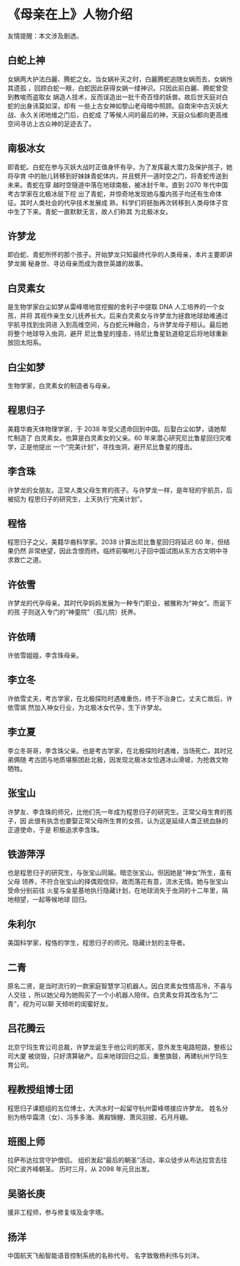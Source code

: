 # 《母亲在上》人物介绍

友情提醒：本文涉及剧透。

## 白蛇上神

女娲两大护法白麗、腾蛇之女。当女娲补天之时，白麗腾蛇追随女娲而去，女娲怜其遗孤
，回顾白蛇一眼，白蛇因此获得女娲一缕神识。只因此前白麗、腾蛇曾受到教唆而盗取女
娲造人技术，反而误造出一批千奇百怪的妖兽。故后世天庭对白蛇的出身讳莫如深，却有
一些上古女神如黎山老母暗中照顾。自南宋中古灭妖大战、永久关闭地维之门后，白蛇成
了等候人间的最后的神，天庭众仙都向更高维空间寻访上古众神的足迹去了。

## 南极冰女

即青蛇。白蛇在参与灭妖大战时正值身怀有孕，为了发挥最大潜力及保护孩子，她将孕育
中的胎儿转移到好妹妹青蛇体内，并且劈开一道时空之门，将青蛇传送到未来。青蛇在穿
越时空隧道中落在地球南极，被冰封千年。直到 2070 年代中国考古学家在北极冰层下挖
出了青蛇，并惊奇地发现她与腹内孩子均还有生命体征。其时人类社会的代孕技术发展成
熟，科学们将胚胎再次转移到人类母体子宫中生了下来。青蛇一直默默无言，故人们称其
为北极冰女。

## 许梦龙

即白蛇、青蛇所怀的那个孩子。开始梦龙只知最终代孕的人类母亲，本片主要即讲梦龙揭
秘身世、寻访母亲而成为救世英雄的故事。

## 白灵素女

是生物学家白尘如梦从雷峰塔地宫挖掘的舍利子中提取 DNA 人工培养的一个女孩，并将
其视作亲生女儿抚养长大。后来白灵素女与许梦龙为拯救地球劫难通过宇航寻找到虫洞进
入到高维空间，与白蛇元神融合，与许梦龙母子相认。最后她将整个地球导入虫洞，避开
尼比鲁星的撞击，待尼比鲁星轨道稳定后将地球重新放回太阳系。

## 白尘如梦

生物学家，白灵素女的制造者与母亲。

## 程思归子

美籍华裔天体物理学家，于 2038 年受父遗命回到中国。后娶白尘如梦，请她帮忙制造了
白灵素女。也算是白灵素女的父亲。60 年来潜心研究尼比鲁星回归灾难学，正是他提出
一个“完美计划”，寻找虫洞，避开尼比鲁星的撞击。

## 李含珠

许梦龙的女朋友。正常人类父母生育的孩子。与许梦龙一样，是年轻的宇航员，后被招为
程思归子的研究生，上天执行“完美计划”。

## 程恪

程思归子之父，美籍华裔科学家。2038 计算出尼比鲁星回归将延迟 60 年，但结果仍然
非常绝望，因此含恨而终。临终前嘱咐儿子回中国试图从东方古文明中寻求救亡之道。

## 许依雪

许梦龙的代孕母亲。其时代孕妈妈发展为一种专门职业，被雅称为“神女”。而诞下的孩
子则送入专门的“神童院”（孤儿院）抚养。

## 许依晴

许依雪姐姐，李含珠母亲。

## 李立冬

许依雪丈夫，考古学家，在北极探险时遇难重伤，终于不治身亡。丈夫亡故后，许依雪飒
然加入神女行业，为北极冰女代孕，生下许梦龙。

## 李立夏

李立冬哥哥，李含珠父亲。也是考古学家，在北极探险时遇难，当场死亡。其时兄弟俩随
考古团与地质堪察团赴北极，因发现北极冰女恰遇冰山滑坡，为抢救文物牺牲。

## 张宝山

许梦友、李含珠的师兄，比他们先一年成为程思归子的研究生。正常父母生育的孩子，因
此很有执念也要娶正常父母所生育的女孩，认为这是延续人类正统血脉的正道使命，于是
积极追求李含珠。

## 铁游萍浮

也是程思归子的研究生，与张宝山同届。暗恋张宝山。但因她是“神女”所生，虽有父母
领养，不符合张宝山的择偶观信仰，故而落花有意，流水无情。她与张宝山受命分别前往
火星与金星基地执行隐藏计划，在地球消失于虫洞的十二年里，隔地相望，一起等候地球
回归。

## 朱利尔

美国科学家，程恪的学生，程思归子的师兄。隐藏计划的主导者。

## 二青

原名二贤，是当时流行的一款家庭智慧学习机器人。因白灵素女性情高冷，不喜与人交往
，所以她父母为她购买了一个小机器人陪伴。白灵素女将其改名为“二青”，视为可以聊
天倾听的闺蜜好友。

## 吕花腾云

北京宁玛生育公司总裁，许梦龙诞生于他公司的那天，意外发生电路短路，整栋公司大厦
被烧毁，只好清算破产。后来地球回归之后，重整旗鼓，再建杭州宁玛生育公司。

## 程教授组博士团

程思归子课题组的五位博士，大洪水时一起留守杭州雷峰塔接应许梦龙。
姓名分别为杨华霜清（女）、冯多多海、黄殿锦鲤、萧风羽披、石月月硼。

## 班图上师

拉萨布达拉宫守护僧侣。
组织发起“最后的朝圣”活动，率众徒步从布达拉宫去往冈仁波齐峰朝圣。
历时三月，从 2098 年元旦出发。

## 吴骆长庚

援非工程师，参与修复埃及金字塔。

## 扬洋

中国航天飞船智能语音控制系统的名称代号。
名字致敬杨利伟与刘洋。
